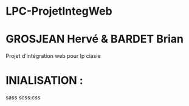 # LPC-ProjetIntegWeb
# GROSJEAN Hervé & BARDET Brian
Projet d’intégration web pour lp ciasie

# INIALISATION :
sass scss:css
